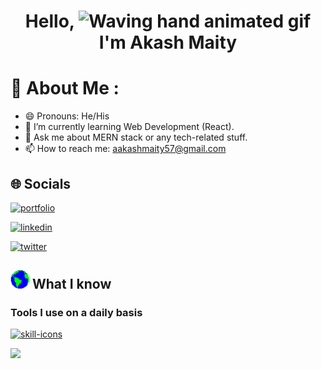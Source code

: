 <h1 align="center"> Hello, <img src="https://raw.githubusercontent.com/nixin72/nixin72/master/wave.gif" 
         alt="Waving hand animated gif"
         height="45"
         width="45" /> I'm Akash Maity </h1>

# 💫 About Me :
- 😄 Pronouns: He/His
- 🌱 I’m currently learning Web Development (React).
- 💬 Ask me about MERN stack or any tech-related stuff.
- 📫 How to reach me: aakashmaity57@gmail.com 



## 🌐 Socials
[![portfolio](https://img.shields.io/badge/my_portfolio-000?style=for-the-badge&logo=ko-fi&logoColor=white)](https://personal-portfolio-lemon-seven-85.vercel.app)

[![linkedin](https://img.shields.io/badge/linkedin-0A66C2?style=for-the-badge&logo=linkedin&logoColor=white)](https://www.linkedin.com/in/aakashmaity)

[![twitter](https://img.shields.io/badge/twitter-1DA1F2?style=for-the-badge&logo=twitter&logoColor=white)](https://twitter.com/akashmaity101)


## <img alt="🌎" width="30" src="./assets/gifs/earth.gif" />  What I know

### Tools I use on a daily basis

<a
target="_blank" 
title="open repo → 'skill icons'" 
href="https://github.com/tandpfun/skill-icons#readme">
  <img 
  alt="skill-icons" 
  src="https://skillicons.dev/icons?i=ts,nextjs,react,tailwind,sass,figma,vscode,git" 
  />
</a>
<!--
**aakashmaity/aakashmaity** is a ✨ _special_ ✨ repository because its `README.md` (this file) appears on your GitHub profile.

Here are some ideas to get you started:

- 🔭 I’m currently working on ...
- 🌱 I’m currently learning ...
- 👯 I’m looking to collaborate on ...
- 🤔 I’m looking for help with ...
- 💬 Ask me about ...
- 📫 How to reach me: ...
- 😄 Pronouns: ...
- ⚡ Fun fact: ...
-->


<a href="https://visitcount.itsvg.in">
  <img src="https://visitcount.itsvg.in/api?id=aakashmaity&label=Profile%20Views&color=0&icon=1&pretty=false" />
</a>
